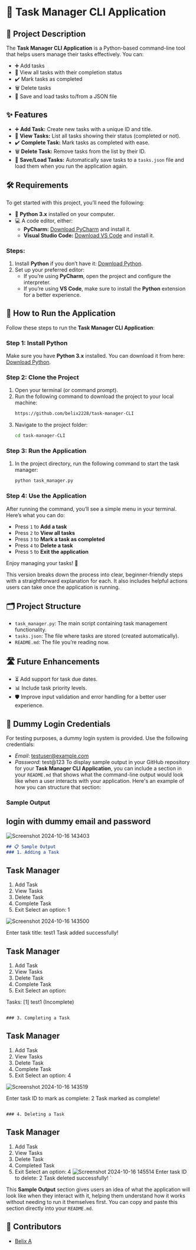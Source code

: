 # 📝 Task Manager CLI Application

## 📖 Project Description
The **Task Manager CLI Application** is a Python-based command-line tool that helps users manage their tasks effectively. You can:
- ➕ Add tasks
- 👀 View all tasks with their completion status
- ✔️ Mark tasks as completed
- 🗑️ Delete tasks
- 💾 Save and load tasks to/from a JSON file

## ✨ Features
- ➕ **Add Task:** Create new tasks with a unique ID and title.
- 👀 **View Tasks:** List all tasks showing their status (completed or not).
- ✔️ **Complete Task:** Mark tasks as completed with ease.
- 🗑️ **Delete Task:** Remove tasks from the list by their ID.
- 💾 **Save/Load Tasks:** Automatically save tasks to a `tasks.json` file and load them when you run the application again.

## 🛠️ Requirements
To get started with this project, you’ll need the following:

- 🐍 **Python 3.x** installed on your computer.
- 💻 A code editor, either:
  - **PyCharm:** [Download PyCharm](https://www.jetbrains.com/pycharm/download/) and install it.
  - **Visual Studio Code:** [Download VS Code](https://code.visualstudio.com/download) and install it.

### Steps:
1. Install **Python** if you don’t have it: [Download Python](https://www.python.org/downloads/).
2. Set up your preferred editor:
   - If you’re using **PyCharm**, open the project and configure the interpreter.
   - If you’re using **VS Code**, make sure to install the **Python** extension for a better experience.
 

## 🚀 How to Run the Application

Follow these steps to run the **Task Manager CLI Application**:

### Step 1: Install Python
Make sure you have **Python 3.x** installed. You can download it from here: [Download Python](https://www.python.org/downloads/).

### Step 2: Clone the Project
1. Open your terminal (or command prompt).
2. Run the following command to download the project to your local machine:
   ```bash
   https://github.com/belix2228/task-manager-CLI

3. Navigate to the project folder:
   ```bash
   cd task-manager-CLI
   ```

### Step 3: Run the Application
1. In the project directory, run the following command to start the task manager:
   ```bash
   python task_manager.py
   ```

### Step 4: Use the Application
After running the command, you’ll see a simple menu in your terminal. Here’s what you can do:
- Press `1` to **Add a task**
- Press `2` to **View all tasks**
- Press `3` to **Mark a task as completed**
- Press `4` to **Delete a task**
- Press `5` to **Exit the application**

Enjoy managing your tasks! 🎉

This version breaks down the process into clear, beginner-friendly steps with a straightforward explanation for each. It also includes helpful actions users can take once the application is running.

## 🗂️ Project Structure
- `task_manager.py`: The main script containing task management functionality.
- `tasks.json`: The file where tasks are stored (created automatically).
- `README.md`: The file you’re reading now.

## 🛣️ Future Enhancements
- ⏳ Add support for task due dates.
- 📊 Include task priority levels.
- 🛡️ Improve input validation and error handling for a better user experience.

## 👤 Dummy Login Credentials
For testing purposes, a dummy login system is provided. Use the following credentials:

- *Email*: testuser@example.com
- *Password*: test@123
To display sample output in your GitHub repository for your **Task Manager CLI Application**, you can include a section in your `README.md` that shows what the command-line output would look like when a user interacts with your application. Here's an example of how you can structure that section:

### Sample Output
## login with dummy email and password
![Screenshot 2024-10-16 143403](https://github.com/user-attachments/assets/3ca71945-50ac-44e1-a3e6-f9d5f61b0575)


```markdown
## 📋 Sample Output
### 1. Adding a Task
```
Task Manager
------------
1. Add Task
2. View Tasks
3. Delete Task
4. Complete Task
5. Exit
Select an option: 1

![Screenshot 2024-10-16 143500](https://github.com/user-attachments/assets/02f55a2b-a7ce-4f37-8217-b8ea8442a577)


Enter task title: test1
Task added successfully!


Task Manager
------------
1. Add Task
2. View Tasks
3. Delete Task
4. Complete Task
5. Exit
Select an option: 

Tasks:
[1] test1 (Incomplete)
```

### 3. Completing a Task
```
Task Manager
------------
1. Add Task
2. View Tasks
3. Delete Task
4. Complete Task
5. Exit
Select an option: 4

![Screenshot 2024-10-16 143519](https://github.com/user-attachments/assets/38d8b3f0-41e3-4de4-a539-9c5158cd4d28)

Enter task ID to mark as complete: 2
Task marked as complete!
```

### 4. Deleting a Task
```
Task Manager
------------
1. Add Task
2. View Tasks
3. Delete Task
4. Completed Task
5. Exit
Select an option: 4
![Screenshot 2024-10-16 145514](https://github.com/user-attachments/assets/23713a7f-88c6-4bfb-8789-5736053cfa2c)
Enter task ID to delete: 2
Task deleted successfully!
`

This **Sample Output** section gives users an idea of what the application will look like when they interact with it, helping them understand how it works without needing to run it themselves first. You can copy and paste this section directly into your `README.md`.

## 👥 Contributors
- [Belix A ](https://github.com/belix2228)


